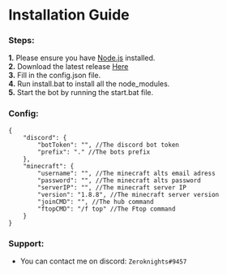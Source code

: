 # Installation Guide

### Steps:
**1.** Please ensure you have [Node.js](https://nodejs.org/en/download/) installed.\
**2.** Download the latest release [Here](https://github.com/Zeroknights16/Application-Bot-Discord.js-)\
**3.** Fill in the config.json file.\
**4.** Run install.bat to install all the node_modules.\
**5.** Start the bot by running the start.bat file.

### Config:

```json5
{
    "discord": {
        "botToken": "", //The discord bot token
        "prefix": "." //The bots prefix
    },
    "minecraft": {
        "username": "", //The minecraft alts email adress
        "password": "", //The minecraft alts password
        "serverIP": "", //The minecraft server IP
        "version": "1.8.8", //The minecraft server version
        "joinCMD": "", //The hub command
        "ftopCMD": "/f top" //The Ftop command
    }
}
```
### Support:
* You can contact me on discord: `Zeroknights#9457`
